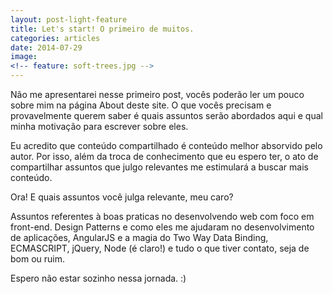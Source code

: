 ```yaml
---
layout: post-light-feature
title: Let's start! O primeiro de muitos.
categories: articles
date: 2014-07-29
image: 
<!-- feature: soft-trees.jpg -->
---
```

Não me apresentarei nesse primeiro post, vocês poderão ler um pouco sobre mim na página About deste site. O que vocês precisam e provavelmente querem saber é quais assuntos serão abordados aqui e qual minha motivação para escrever sobre eles.

Eu acredito que conteúdo compartilhado é conteúdo melhor absorvido pelo autor. Por isso, além da troca de conhecimento que eu espero ter, o ato de compartilhar assuntos que julgo relevantes me estimulará a buscar mais conteúdo.

Ora! E quais assuntos você julga relevante, meu caro? 

Assuntos referentes à boas praticas no desenvolvendo web com foco em front-end. Design Patterns e como eles me ajudaram no desenvolvimento de aplicações, AngularJS e a magia do Two Way Data Binding, ECMASCRIPT, jQuery, Node (é claro!) e tudo o que tiver contato, seja de bom ou ruim.

Espero não estar sozinho nessa jornada. :)